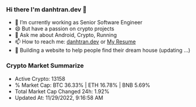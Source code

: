 ### Hi there I'm danhtran.dev 👋

- 🔭 I’m currently working as Senior Software Engineer
- 😄 But have a passion on crypto projects
- 💬 Ask me about Android, Crypto, Running 
- 📫 How to reach me: <a href="https://danhtran.dev" target="_blank">danhtran.dev</a> or <a href="Dan-Resume.pdf" target="_blank">My Resume</a>
- 🌱 Building a website to help people find their dream house (updating ...)

### Crypto Market Summarize
- Active Crypto: 13158
- % Market Cap: BTC 36.33% | ETH 16.78% | BNB 5.69%
- Total Market Cap Changed 24h: 1.92%
- Updated At: 11/29/2022, 9:16:58 AM
